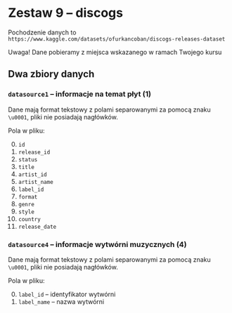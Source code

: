 # Zestaw 9 – discogs

Pochodzenie danych to `https://www.kaggle.com/datasets/ofurkancoban/discogs-releases-dataset`

Uwaga! Dane pobieramy z miejsca wskazanego w ramach Twojego kursu

## Dwa zbiory danych


### `datasource1` – informacje na temat płyt (1)

Dane mają format tekstowy z polami separowanymi za pomocą znaku `\u0001`, pliki nie posiadają nagłówków.

Pola w pliku:

0. `id`
1. `release_id`
2. `status`
3. `title`
4. `artist_id`
5. `artist_name`
6. `label_id`
7. `format`
8. `genre`
9. `style`
10. `country`
11. `release_date`

### `datasource4` – informacje wytwórni muzycznych (4)

Dane mają format tekstowy z polami separowanymi za pomocą znaku `\u0001`, pliki nie posiadają nagłówków.

Pola w pliku:

0. `label_id` – identyfikator wytwórni
1. `label_name` – nazwa wytwórni 